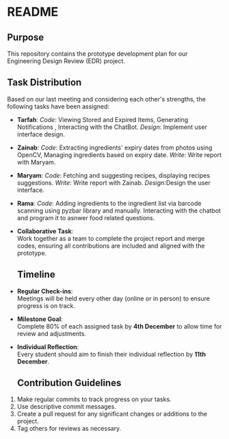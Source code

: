 # README

## Purpose  
This repository contains the prototype development plan for our Engineering Design Review (EDR) project.

## Task Distribution  
Based on our last meeting and considering each other's strengths, the following tasks have been assigned:

- **Tarfah**: *Code*: Viewing Stored and Expired Items, Generating Notifications , Interacting with the ChatBot. *Design*: Implement user interface design. 
- **Zainab**: *Code*: Extracting ingredients' expiry dates from photos using OpenCV, Managing ingredients based on expiry date. *Write*: Write report with Maryam.
- **Maryam**: *Code*: Fetching and suggesting recipes, displaying recipes suggestions. *Write*: Write report with Zainab. *Design*:Design the user interface.  
- **Rama**:   *Code*: Adding ingredients to the ingredient list via barcode scanning using pyzbar library and manually. Interacting with the chatbot and program it to asnwer food related questions.

- **Collaborative Task**:  
  Work together as a team to complete the project report and merge codes, ensuring all contributions are included and aligned with the prototype.

  ## Timeline  

- **Regular Check-ins**:  
  Meetings will be held every other day (online or in person) to ensure progress is on track.

- **Milestone Goal**:  
  Complete 80% of each assigned task by **4th December** to allow time for review and adjustments.

- **Individual Reflection**:  
  Every student should aim to finish their individual reflection by **11th December**.

  ## Contribution Guidelines  
1. Make regular commits to track progress on your tasks.  
2. Use descriptive commit messages.  
3. Create a pull request for any significant changes or additions to the project.  
4. Tag others for reviews as necessary.
